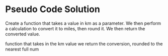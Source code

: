 # Pseudo Code Solution

Create a function that takes a value in km as a parameter. We then perform a calculation to convert it to miles, then round it. We then return the converted value.

function that takes in the km value
  we return the conversion, rounded to the nearest full num